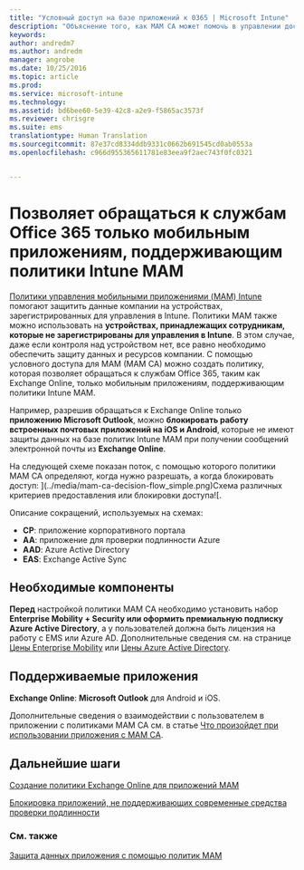 ```yaml
---
title: "Условный доступ на базе приложений к 0365 | Microsoft Intune"
description: "Объяснение того, как MAM CA может помочь в управлении доступом приложений к службам Office 365."
keywords: 
author: andredm7
ms.author: andredm
manager: angrobe
ms.date: 10/25/2016
ms.topic: article
ms.prod: 
ms.service: microsoft-intune
ms.technology: 
ms.assetid: bd6bee60-5e39-42c8-a2e9-f5865ac3573f
ms.reviewer: chrisgre
ms.suite: ems
translationtype: Human Translation
ms.sourcegitcommit: 87e37cd8334ddb9331c0662b691545cd0ab0553a
ms.openlocfilehash: c966d955365611781e83eea9f2aec743f0fc0321


---
```


# <a name="allow-only-mobile-apps-that-support-intune-mam-policies-to-access-office-365-services"></a>Позволяет обращаться к службам Office 365 только мобильным приложениям, поддерживающим политики Intune MAM
[Политики управления мобильными приложениями (MAM) Intune](protect-apps-and-data-with-microsoft-intune.md) помогают защитить данные компании на устройствах, зарегистрированных для управления в Intune. Политики MAM также можно использовать на **устройствах, принадлежащих сотрудникам, которые не зарегистрированы для управления в Intune**.  В этом случае, даже если контроля над устройством нет, все равно необходимо обеспечить защиту данных и ресурсов компании. С помощью условного доступа для MAM (MAM CA) можно создать политику, которая позволяет обращаться к службам Office 365, таким как Exchange Online, только мобильным приложениям, поддерживающим политики Intune MAM.

Например, разрешив обращаться к Exchange Online только **приложению Microsoft Outlook**, можно **блокировать работу встроенных почтовых приложений на iOS и Android**, которые не имеют защиты данных на базе политик Intune MAM при получении сообщений электронной почты из **Exchange Online**.

На следующей схеме показан поток, с помощью которого политики MAM CA определяют, когда нужно разрешать, а когда блокировать доступ: ](../media/mam-ca-decision-flow_simple.png)Схема различных критериев предоставления или блокировки доступа![.

Описание сокращений, используемых на схемах:
* **CP**: приложение корпоративного портала
* **AA**: приложение для проверки подлинности Azure
* **AAD**: Azure Active Directory
* **EAS**: Exchange Active Sync

## <a name="prerequisites"></a>Необходимые компоненты
**Перед** настройкой политики MAM CA необходимо установить набор **Enterprise Mobility + Security или оформить премиальную подписку Azure Active Directory**, а у пользователей должна быть лицензия на работу с EMS или Azure AD. Дополнительные сведения см. на странице [Цены Enterprise Mobility](https://www.microsoft.com/en-us/cloud-platform/enterprise-mobility-pricing) или [Цены Azure Active Directory](https://azure.microsoft.com/en-us/pricing/details/active-directory/).


## <a name="supported-apps"></a>Поддерживаемые приложения
**Exchange Online**: **Microsoft Outlook** для Android и iOS.

Дополнительные сведения о взаимодействии с пользователем в приложении с политиками MAM CA см. в статье [Что произойдет при использовании приложения с MAM CA](use-apps-with-mam-ca.md).


## <a name="next-steps"></a>Дальнейшие шаги
[Создание политики Exchange Online для приложений MAM](mam-ca-for-exchange-online.md)

[Блокировка приложений, не поддерживающих современные средства проверки подлинности](block-apps-with-no-modern-authentication.md)

### <a name="see-also"></a>См. также

[Защита данных приложения с помощью политик MAM](protect-app-data-using-mobile-app-management-policies-with-microsoft-intune.md)



<!--HONumber=Dec16_HO2-->


